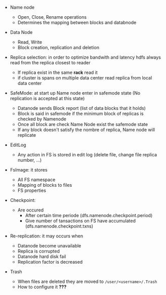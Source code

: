 * Name node 
	- Open, Close, Rename operations 
	- Determines the mapping between blocks and databnode
* Data Node
	- Read, Write
	- Block creation, replication and deletion
	
	
* Replica selection: in order to optimize bandwith and latency hdfs always read from the replica closest to reader 
	- If replica exist in the same **rack** read it 
	- if cluster is spans  on multiple data center read replica from local data center

* SafeMode: at start up Name node enter in safemode state (No replication is accepted at this state) 
	- Datanode sends Block report (list of data blocks that it holds) 
	- Block is said in safemode if the minimum block of replicas is checked by Namenode
	- Once all block are check Name Node exist the safemode state 
	- If any block doesn't satisfy the nombre of replica, Name node will replicate 
	
* EditLog 
	- Any action in FS is stored in edit log (delete file, change file replica number, ...) 

* FsImage: it stores
	- All FS namespace 
	- Mapping of blocks to files 
	- FS properties
	

* Checkpoint: 
	- Are occured 
		* After certain time periode (dfs.namenode.checkpoint.period) 
		* Give number of tansactions on FS have accumulated (dfs.namenode.checkpoint.txns) 
		
* Re-replication: it may occurs when
	- Datanode become unavailable 
	- Replica is corrupted 
	- Datanode hard disk fail 
	- Replication factor is decreased 
	
* Trash 
	- When files are deleted they are moved to ```/user/<username>/.Trash```
	- How to configure it **???**
	